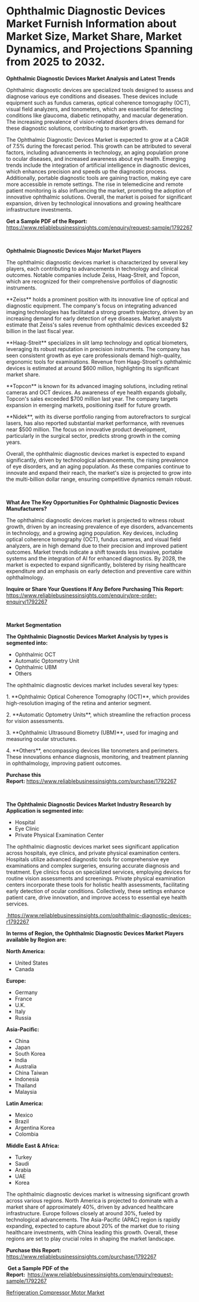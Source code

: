 <p><h1>Ophthalmic Diagnostic Devices Market Furnish Information about Market Size, Market Share, Market Dynamics, and Projections Spanning from 2025 to 2032.</h1></p><p><strong>Ophthalmic Diagnostic Devices Market Analysis and Latest Trends</strong></p>
<p><p>Ophthalmic diagnostic devices are specialized tools designed to assess and diagnose various eye conditions and diseases. These devices include equipment such as fundus cameras, optical coherence tomography (OCT), visual field analyzers, and tonometers, which are essential for detecting conditions like glaucoma, diabetic retinopathy, and macular degeneration. The increasing prevalence of vision-related disorders drives demand for these diagnostic solutions, contributing to market growth.</p><p>The Ophthalmic Diagnostic Devices Market is expected to grow at a CAGR of 7.5% during the forecast period. This growth can be attributed to several factors, including advancements in technology, an aging population prone to ocular diseases, and increased awareness about eye health. Emerging trends include the integration of artificial intelligence in diagnostic devices, which enhances precision and speeds up the diagnostic process. Additionally, portable diagnostic tools are gaining traction, making eye care more accessible in remote settings. The rise in telemedicine and remote patient monitoring is also influencing the market, promoting the adoption of innovative ophthalmic solutions. Overall, the market is poised for significant expansion, driven by technological innovations and growing healthcare infrastructure investments.</p></p>
<p><strong>Get a Sample PDF of the Report:&nbsp;</strong> <a href="https://www.reliablebusinessinsights.com/enquiry/request-sample/1792267?utm_campaign=3109&utm_medium=2&utm_source=Github&utm_content=ia&utm_term=10042025&utm_id=ophthalmic-diagnostic-devices">https://www.reliablebusinessinsights.com/enquiry/request-sample/1792267</a></p>
<p>&nbsp;</p>
<p><strong>Ophthalmic Diagnostic Devices Major Market Players</strong></p>
<p><p>The ophthalmic diagnostic devices market is characterized by several key players, each contributing to advancements in technology and clinical outcomes. Notable companies include Zeiss, Haag-Streit, and Topcon, which are recognized for their comprehensive portfolios of diagnostic instruments. </p><p>**Zeiss** holds a prominent position with its innovative line of optical and diagnostic equipment. The company's focus on integrating advanced imaging technologies has facilitated a strong growth trajectory, driven by an increasing demand for early detection of eye diseases. Market analysts estimate that Zeiss's sales revenue from ophthalmic devices exceeded $2 billion in the last fiscal year.</p><p>**Haag-Streit** specializes in slit lamp technology and optical biometers, leveraging its robust reputation in precision instruments. The company has seen consistent growth as eye care professionals demand high-quality, ergonomic tools for examinations. Revenue from Haag-Stroeit's ophthalmic devices is estimated at around $600 million, highlighting its significant market share.</p><p>**Topcon** is known for its advanced imaging solutions, including retinal cameras and OCT devices. As awareness of eye health expands globally, Topcon's sales exceeded $700 million last year. The company targets expansion in emerging markets, positioning itself for future growth.</p><p>**Nidek**, with its diverse portfolio ranging from autorefractors to surgical lasers, has also reported substantial market performance, with revenues near $500 million. The focus on innovative product development, particularly in the surgical sector, predicts strong growth in the coming years.</p><p>Overall, the ophthalmic diagnostic devices market is expected to expand significantly, driven by technological advancements, the rising prevalence of eye disorders, and an aging population. As these companies continue to innovate and expand their reach, the market's size is projected to grow into the multi-billion dollar range, ensuring competitive dynamics remain robust.</p></p>
<p>&nbsp;</p>
<p><strong>What Are The Key Opportunities For Ophthalmic Diagnostic Devices Manufacturers?</strong></p>
<p><p>The ophthalmic diagnostic devices market is projected to witness robust growth, driven by an increasing prevalence of eye disorders, advancements in technology, and a growing aging population. Key devices, including optical coherence tomography (OCT), fundus cameras, and visual field analyzers, are in high demand due to their precision and improved patient outcomes. Market trends indicate a shift towards less invasive, portable systems and the integration of AI for enhanced diagnostics. By 2028, the market is expected to expand significantly, bolstered by rising healthcare expenditure and an emphasis on early detection and preventive care within ophthalmology.</p></p>
<p><strong>Inquire or Share Your Questions If Any Before Purchasing This Report:</strong> <a href="https://www.reliablebusinessinsights.com/enquiry/pre-order-enquiry/1792267?utm_campaign=3109&utm_medium=2&utm_source=Github&utm_content=ia&utm_term=10042025&utm_id=ophthalmic-diagnostic-devices">https://www.reliablebusinessinsights.com/enquiry/pre-order-enquiry/1792267</a></p>
<p>&nbsp;</p>
<p><strong>Market Segmentation</strong></p>
<p><strong>The Ophthalmic Diagnostic Devices Market Analysis by types is segmented into:</strong></p>
<p><ul><li>Ophthalmic OCT</li><li>Automatic Optometry Unit</li><li>Ophthalmic UBM</li><li>Others</li></ul></p>
<p><p>The ophthalmic diagnostic devices market includes several key types: </p><p>1. **Ophthalmic Optical Coherence Tomography (OCT)**, which provides high-resolution imaging of the retina and anterior segment.</p><p>2. **Automatic Optometry Units**, which streamline the refraction process for vision assessments.</p><p>3. **Ophthalmic Ultrasound Biometry (UBM)**, used for imaging and measuring ocular structures.</p><p>4. **Others**, encompassing devices like tonometers and perimeters. These innovations enhance diagnosis, monitoring, and treatment planning in ophthalmology, improving patient outcomes.</p></p>
<p><strong>Purchase this Report:&nbsp;</strong><a href="https://www.reliablebusinessinsights.com/purchase/1792267?utm_campaign=3109&utm_medium=2&utm_source=Github&utm_content=ia&utm_term=10042025&utm_id=ophthalmic-diagnostic-devices">https://www.reliablebusinessinsights.com/purchase/1792267</a></p>
<p>&nbsp;</p>
<p><strong>The Ophthalmic Diagnostic Devices Market Industry Research by Application is segmented into:</strong></p>
<p><ul><li>Hospital</li><li>Eye Clinic</li><li>Private Physical Examination Center</li></ul></p>
<p><p>The ophthalmic diagnostic devices market sees significant application across hospitals, eye clinics, and private physical examination centers. Hospitals utilize advanced diagnostic tools for comprehensive eye examinations and complex surgeries, ensuring accurate diagnosis and treatment. Eye clinics focus on specialized services, employing devices for routine vision assessments and screenings. Private physical examination centers incorporate these tools for holistic health assessments, facilitating early detection of ocular conditions. Collectively, these settings enhance patient care, drive innovation, and improve access to essential eye health services.</p></p>
<p><a href="https://www.reliablebusinessinsights.com/ophthalmic-diagnostic-devices-r1792267?utm_campaign=3109&utm_medium=2&utm_source=Github&utm_content=ia&utm_term=10042025&utm_id=ophthalmic-diagnostic-devices">&nbsp;https://www.reliablebusinessinsights.com/ophthalmic-diagnostic-devices-r1792267</a></p>
<p><strong>In terms of Region, the Ophthalmic Diagnostic Devices Market Players available by Region are:</strong></p>
<p>
    <p> <strong> North America: </strong>
        <ul>
            <li>United States</li>
            <li>Canada</li>
        </ul>
        </p> 
    <p> <strong> Europe: </strong>
        <ul>
            <li>Germany</li>
            <li>France</li>
            <li>U.K.</li>
            <li>Italy</li>
            <li>Russia</li>
        </ul>
        </p> 
    <p> <strong> Asia-Pacific: </strong>
        <ul>
            <li>China</li>
            <li>Japan</li>
            <li>South Korea</li>
            <li>India</li>
            <li>Australia</li>
            <li>China Taiwan</li>
            <li>Indonesia</li>
            <li>Thailand</li>
            <li>Malaysia</li>
        </ul>
        </p> 
    <p> <strong> Latin America: </strong>
        <ul>
            <li>Mexico</li>
            <li>Brazil</li>
            <li>Argentina Korea</li>
            <li>Colombia</li>
        </ul>
        </p> 
    <p> <strong> Middle East & Africa: </strong>
        <ul>
            <li>Turkey</li>
            <li>Saudi</li>
            <li>Arabia</li>
            <li>UAE</li>
            <li>Korea</li>
        </ul>
    </p>
    </p>
<p><p>The ophthalmic diagnostic devices market is witnessing significant growth across various regions. North America is projected to dominate with a market share of approximately 40%, driven by advanced healthcare infrastructure. Europe follows closely at around 30%, fueled by technological advancements. The Asia-Pacific (APAC) region is rapidly expanding, expected to capture about 20% of the market due to rising healthcare investments, with China leading this growth. Overall, these regions are set to play crucial roles in shaping the market landscape.</p></p>
<p><strong>Purchase this Report: </strong><a href="https://www.reliablebusinessinsights.com/purchase/1792267?utm_campaign=3109&utm_medium=2&utm_source=Github&utm_content=ia&utm_term=10042025&utm_id=ophthalmic-diagnostic-devices">https://www.reliablebusinessinsights.com/purchase/1792267</a></p>
<p>&nbsp;<strong>Get a Sample PDF of the Report:&nbsp;&nbsp;</strong><a href="https://www.reliablebusinessinsights.com/enquiry/request-sample/1792267?utm_campaign=3109&utm_medium=2&utm_source=Github&utm_content=ia&utm_term=10042025&utm_id=ophthalmic-diagnostic-devices">https://www.reliablebusinessinsights.com/enquiry/request-sample/1792267</a></p>
<p><strong></strong></p>
<p><p><a href="https://github.com/akrachveslov/Market-Research-Report-List-1/blob/main/refrigeration-compressor-motor-market.md?utm_campaign=3109&utm_medium=2&utm_source=Github&utm_content=ia&utm_term=10042025&utm_id=ophthalmic-diagnostic-devices">Refrigeration Compressor Motor Market</a></p></p>